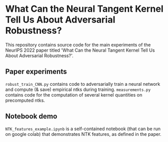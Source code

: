 # What Can the Neural Tangent Kernel Tell Us About Adversarial Robustness?

This repository contains source code for the main experiments of the NeurIPS 2022 paper titled 'What Can the Neural Tangent Kernel Tell Us About Adversarial Robustness?'. 

## Paper experiments
`robust_train_CNN.py` contains code to adversarially train a neural network and compute (& save) empirical ntks during training.
`measurements.py` contains code for the computation of several kernel quantities on precomputed ntks.

## Notebook demo
`NTK_features_example.ipynb` is a self-contained notebook (that can be run on google colab) that demonstrates NTK features, as defined in the paper.
